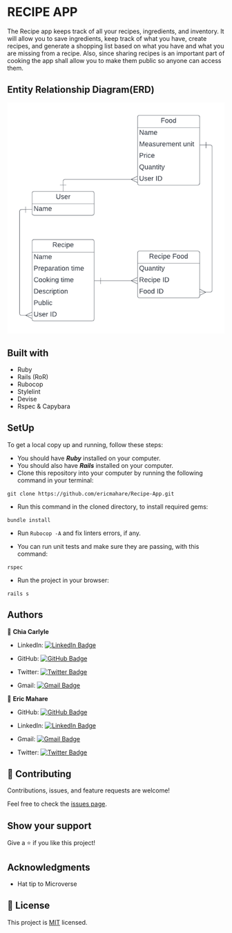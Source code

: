 # RECIPE APP

The Recipe app keeps track of all your recipes, ingredients, and inventory. It will allow you to save ingredients, keep track of what you have, create recipes, and generate a shopping list based on what you have and what you are missing from a recipe. Also, since sharing recipes is an important part of cooking the app shall allow you to make them public so anyone can access them.

## Entity Relationship Diagram(ERD)

![](app/assets/images/recipe_erd_2_members.png)

## Built with
- Ruby
- Rails (RoR)
- Rubocop
- Stylelint
- Devise
- Rspec & Capybara

## SetUp
To get a local copy up and running, follow these steps:

* You should have ***Ruby*** installed on your computer.
* You should also have ***Rails*** installed on your computer.
* Clone this repository into your computer by running the following command in your terminal:
```
git clone https://github.com/ericmahare/Recipe-App.git
```
* Run this command in the cloned directory, to install required gems: 
```
bundle install
```
- Run `Rubocop -A` and fix linters errors, if any.
* You can run unit tests and make sure they are passing, with this command:
```
rspec
```
* Run the project in your browser:
```
rails s
```

## Authors

👤 **Chia Carlyle**
- LinkedIn: [![LinkedIn Badge](https://img.shields.io/badge/-chiacarlyle-black?logo=LinkedIn&logoColor=0A66C2&style=plastic)](https://linkedin.com/in/chia-carlyle)

- GitHub: [![GitHub Badge](https://img.shields.io/badge/-carlylechia-black?logo=GitHub&logoColor=18171&style=plastic)](https://github.com/carlylechia)

- Twitter: [![Twitter Badge](https://img.shields.io/badge/-chiacarlyle-black?logo=Twitter&logoColor=1DA1F2&style=plastic)](https://twitter.com/chiacarlyle)

- Gmail: [![Gmail Badge](https://img.shields.io/badge/-chiacarlyle-black?logo=Gmail&logoColor=EA4335&style=plastic)](mailto:chiacarlyle@gmail.com)

👤 **Eric Mahare**
- GitHub: [![GitHub Badge](https://img.shields.io/badge/-erikmahare-black?logo=GitHub&logoColor=18171&style=plastic)](https://github.com/ericmahare)

- LinkedIn: [![LinkedIn Badge](https://img.shields.io/badge/-erikmahare-black?logo=LinkedIn&logoColor=0A66C2&style=plastic)](https://www.linkedin.com/in/eric-mahare-358944183/)

- Gmail: [![Gmail Badge](https://img.shields.io/badge/-erikmahare-black?logo=Gmail&logoColor=EA4335&style=plastic)](mailto:erikmahare@gmail.com)

- Twitter: [![Twitter Badge](https://img.shields.io/badge/-erikmahare-black?logo=Twitter&logoColor=1DA1F2&style=plastic)](https://twitter.com/erikmahare)



## 🤝 Contributing

Contributions, issues, and feature requests are welcome!

Feel free to check the [issues page](../../issues/).

## Show your support

Give a ⭐️ if you like this project!

## Acknowledgments

- Hat tip to Microverse

## 📝 License

This project is [MIT](./MIT.md) licensed.
